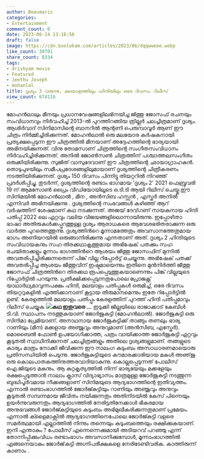 ```yaml
---
author: Beaumaris
categories:
- Entertainment
comment_count: 0
date: 2023-06-14 13:16:56
draft: false
image: https://cdn.boolokam.com/articles/2023/06/dqqwweee.webp
like_count: 39701
share_count: 8334
tags:
- drishyam movie
- Featured
- Jeethu Joseph
- mohanlal
title: ദൃശ്യം 3 വരുന്നു, മലയാളത്തിലും ഹിന്ദിയിലും ഒരേ ദിവസം റിലീസ്
view_count: 674116
---
```


മോഹൻലാലും മീനയും പ്രധാനവേഷങ്ങളിലഭിനയിച്ച ജിത്തു ജോസഫ് രചനയും സംവിധാനവും നിർവഹിച്ച് 2013-ൽ പുറത്തിറങ്ങിയ ത്രില്ലർ ചലച്ചിത്രമാണ് ദൃശ്യം. ആശിർവാദ് സിനിമാസിന്റെ ബാനറിൽ ആന്റണി പെരുമ്പാവൂർ ആണ് ഈ ചിത്രം നിർമ്മിച്ചിരിക്കുന്നത്. മോഹൻലാൽ ഒരു മലയോര കർഷകനായി പ്രത്യക്ഷപ്പെടുന്ന ഈ ചിത്രത്തിൽ മീനയാണ് അദ്ദേഹത്തിന്റെ ഭാര്യയായി അഭിനയിക്കുന്നത്. വിനു തോമസാണ് ചിത്രത്തിന്റെ സംഗീതസംവിധാനം നിർവഹിച്ചിരിക്കുന്നത്. അനിൽ ജോൺസൺ ചിത്രത്തിന് പശ്ചാത്തലസംഗീതം ഒരുക്കിയിരിക്കുന്നു. സുജിത് വാസുദേവാണ് ഈ ചിത്രത്തിന്റെ ഛായാഗ്രാഹകൻ. തൊടുപുഴയിലും സമീപപ്രദേശങ്ങളിലുമായാണ് ദൃശ്യത്തിന്റെ ചിത്രീകരണം നടത്തിയിരിക്കുന്നത്. ദൃശ്യം 150 ദിവസം പിന്നിട്ടു തിയറ്ററിൽ നിറഞ്ഞ് പ്രദർശിപ്പിച്ചു. തുടർന്ന്, ദൃശ്യത്തിന്റെ രണ്ടാം ഭാഗമായ 'ദൃശ്യം 2' 2021 ഫെബ്രുവരി 19 ന് ആമസോൺ പ്രൈം വീഡിയോയിലൂടെ ഒ.ടി.ടി ആയി റിലീസ് ചെയ്തു.ഈ സിനിമയിൽ മോഹൻലാൽ , മീന , അൻസിബ ഹസ്സൻ , എസ്തർ അനിൽ എന്നിവർ അഭിനയിക്കുന്നു . ദൃശ്യത്തിന്റെ സംഭവങ്ങൾ കഴിഞ്ഞ് ആറ് വർഷത്തിന് ശേഷമാണ് കഥ നടക്കുന്നത്. അജയ് ദേവ്​ഗണ് നായകനായ ഹിന്ദി പതിപ്പ് 2022 ലെ ഏറ്റവും വലിയ വിജയങ്ങളിലൊന്നായിരുന്നു. ഇപ്പോഴിതാ ഭാഷാ അതിരുകള്‍ക്കപ്പുറത്തുള്ള ദൃശ്യം ആരാധകരെ ആവേശഭരിതരാക്കുന്ന ഒരു വാര്‍ത്ത പുറത്തെത്തുന്നു. ദൃശ്യത്തിന്‍റെ മൂന്നാമത്തേതും അവസാനത്തേതുമായ ഭാ​ഗം അണിയറയില്‍ ഒരുങ്ങാനിരിക്കുന്നു എന്നതാണ് അത്. [](https://cdn.boolokam.com/articles/2023/06/ddqddddd.jpeg) ദൃശ്യം 2 ഹിന്ദിയുടെ സംവിധായകനും സഹ തിരക്കഥാകൃത്തുമായ അഭിഷേക് പതക്കും സഹ രചയിതാക്കളും മൂന്നാം ഭാ​ഗത്തിന്‍റെ ആശയം ജീത്തു ജോസഫിന് മുന്നില്‍ അവതരിപ്പിച്ചിരിക്കുന്നതെന്ന് പിങ്ക് വില്ല റിപ്പോര്‍ട്ട് ചെയ്യുന്നു. അഭിഷേക് പതക്ക് അവതരിപ്പിച്ച ആശയം ജീത്തുവിന് ഇഷ്ടമായെന്നും ഇതിനെ മുന്‍നിര്‍ത്തി ജീത്തു ജോസഫ് ചിത്രത്തിന്‍റെ തിരക്കഥ രൂപപ്പെടുത്തുകയാണെന്നും പിങ്ക് വില്ലയുടെ റിപ്പോര്‍ട്ടില്‍ പറയുന്നു. പ്രതീക്ഷിക്കപ്പെടുന്നതുപോലെ പ്രോജക്റ്റ് യാഥാര്‍ഥ്യമാവുന്നപക്ഷം ഹിന്ദി, മലയാളം പതിപ്പുകള്‍ ഒരുമിച്ച്, ഒരേ ദിവസം തിയറ്ററുകളില്‍ എത്തിക്കാനാണ് കൂട്ടായ തീരുമാനമെന്നും ഇതേ റിപ്പോര്‍ട്ടില്‍ ഉണ്ട്. കേരളത്തില്‍ മലയാളം പതിപ്പും കേരളത്തിന് പുറത്ത് ഹിന്ദി പതിപ്പുമാവും റിലീസ് ചെയ്യുക **[![](https://cdn.boolokam.com/articles/2023/06/dqqwweee.webp)](https://cdn.boolokam.com/articles/2023/06/dqqwweee.webp)കഥ ഇതുവരെ ...** ഇടുക്കി ജില്ലയിലെ രാജാക്കാട് കേബിൾ ടി.വി. സ്ഥാപനം നടത്തുകയാണ് ജോർജുകുട്ടി (മോഹൻലാൽ). ജോർജുകുട്ടി ഒരു സിനിമാ പ്രേമിയാണ്. അനാഥനായ ജോർജുകുട്ടിക്ക് താങ്ങും തണലും ഭാര്യ റാണിയും (മീന) മക്കളായ അഞ്ജുവും അനുവുമാണ് (അൻസിബ, എസ്തേർ). മൊബൈൽ ഫോൺ ഉപയോഗിക്കാത്ത, പത്രം വായിക്കാത്ത ജോർജുകുട്ടി ഏറ്റവും കൂടുതൽ സ്വാധീനിക്കുന്നത്‌ ചലച്ചിത്രങ്ങളും അതിലെ ദൃശ്യങ്ങളുമാണ്‌. തങ്ങളുടെ കാര്യം മാത്രം നോക്കി ജീവിക്കുന്ന ഈ നാലംഗ കുടുംബം അസാധാരണമായൊരു പ്രതിസന്ധിയിൽ പെടുന്നു. ജോർജുകുട്ടിയുടെ കൗമാരക്കാരിയായ മകൾ അഞ്‌ജു ഒരു കൊലപാതകത്തിനുത്തരവാദിയാകുന്നു. കൊല്ലപ്പെടുന്നത്‌ പോലീസ്‌ ഐ.ജിയുടെ മകനും. ആ കുറ്റകൃത്യത്തിൽ നിന്ന് ഭാര്യയേയും മക്കളേയും രക്ഷപ്പെടുത്താൻ നാലാം ക്ലാസ്‌ വിദ്യാഭ്യാസം മാത്രമുള്ള ജോർജുകുട്ടി നടത്തുന്ന ബുദ്ധിപൂർവമായ നീക്കങ്ങളാണ് സിനിമയുടെ ആദ്യഭാഗത്തിന്റെ ഇതിവ്യത്തം. എന്നാൽ രണ്ടാംഭാഗത്തിൽ ജോർജ്കുട്ടിയും റാണിയും അഞ്ജുവും അനുവും കൂടുതൽ സമ്പന്നമായ ജീവിതം നയിക്കുന്നതും അതിനിടയിൽ കേസ് പിന്നെയും ഉയർന്നുവരുന്നതും ആദ്യഭാഗത്തിൽ നേരിട്ടതിനേക്കാൾ ഭീകരമായ അനുഭവങ്ങൾ ജോർജ്കുട്ടിയുടെ കുടുംബം അഭിമുഖീകരിക്കുന്നതുമാണ് പ്രമേയം. എന്നാൽ ക്ളൈമാക്സിൽ ആദ്യഭാഗത്തിനെപോലെ ജോർജ്കുട്ടി വളരെ സമർത്ഥമായി എല്ലാത്തിൽ നിന്നും തന്നെയും കുടുംബത്തെയും രക്ഷിക്കുകയാണ്. ഇനി എന്താകും ? പോലീസ് എന്നെന്നെക്കുമായി അടിയറവ് പറഞ്ഞു എന്ന് തോന്നിപ്പിക്കുംവിധം രണ്ടാംഭാഗം അവസാനിക്കുമ്പോൾ, മൂന്നാംഭാഗത്തിൽ എങ്ങനെയാകും ജോർജ്‌കുട്ടി അഗ്നിപരീക്ഷകളെ നേരിടേണ്ടിവരിക. കാത്തിരുന്ന് കാണാം .